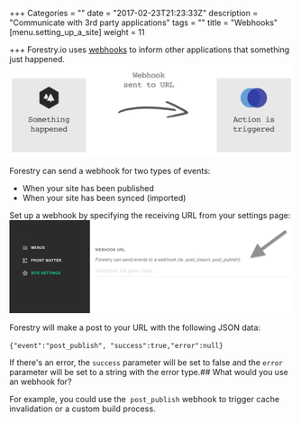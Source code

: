 +++
Categories = ""
date = "2017-02-23T21:23:33Z"
description = "Communicate with 3rd party applications"
tags = ""
title = "Webhooks"
[menu.setting_up_a_site]
weight = 11

+++
Forestry.io uses [webhooks](https://sendgrid.com/blog/whats-webhook/) to inform other applications that something just happened. ![/docs/forestryio/images/webhook-forestry.png](/docs/forestryio/images/webhook-forestry.png)

Forestry can send a webhook for two types of events:

*   When your site has been published
*   When your site has been synced (imported)

Set up a webhook by specifying the receiving URL from your settings page: ![/docs/forestryio/images/webhook-settings.png](/docs/forestryio/images/webhook-settings.png)

Forestry will make a post to your URL with the following JSON data:  

`{"event":"post_publish", "success":true,"error":null}`​  

If there's an error, the `success` parameter will be set to false and the `error` parameter will be set to a string with the error type.## What would you use an webhook for?

For example, you could use the <span style="letter-spacing: 0.01em;"> `post_publish` webhook to trigger cache invalidation or a custom build process.</span>

 <span style="letter-spacing: 0.01em;"></span>